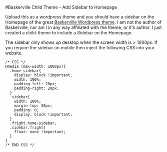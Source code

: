 #Baskerville Child Theme - Add Sidebar to Homepage

Upload this as a wordpress theme and you should have a sidebar on the Homepage of the great [Baskerville Wordpress theme](https://wordpress.org/themes/baskerville/). I am not the author of Baskerville, nor am I in any way affiliated with the theme, or it's author. I just created a child-theme to include a Sidebar on the Homepage.

The sidebar only shows up desktop when the screen width is > 1000px. If you require the sidebar on mobile then inject the following CSS into your website.

```
/* CSS */
@media (max-width: 1000px){
  .home-sidebar{
    display: block !important;
    width: 100%;
    padding-left: 20px;
    padding-right: 20px;
  }
  .sidebar{
    width: 100%;
    margin-top: 30px;
    padding: 0;
    display: block !important;
  }
  .fright.home-sidebar,
  .sidebar.fright{
    float: none !important;
  }
}
/* END CSS */
```
